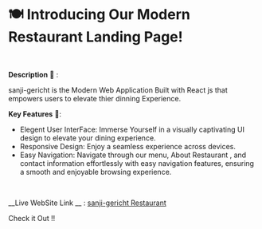 
 # 🍽️ Introducing Our Modern Restaurant Landing Page!
  <br>

 __Description__ 📝 :
  
 sanji-gericht is the Modern Web Application Built with React js that empowers users to elevate thier dinning Experience. 
 <br>
 
 
 __Key Features__ 🔑:

 - Elegent User InterFace: Immerse Yourself in a visually captivating UI design to elevate your dining experience.
 - Responsive Design: Enjoy a seamless experience across devices.
 - Easy Navigation: Navigate through our menu, About Restaurant , and contact information effortlessly with easy navigation features, ensuring a smooth and enjoyable browsing experience.
 <br>
 
 
__Live WebSite Link __ :  [sanji-gericht Restaurant](https://github-search7.netlify.app/)
 <br>

 Check it Out !!

